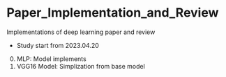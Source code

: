 # Paper_Implementation_and_Review
Implementations of deep learning paper and review
- Study start from 2023.04.20

0. MLP: Model implements
1. VGG16 Model: Simplization from base model